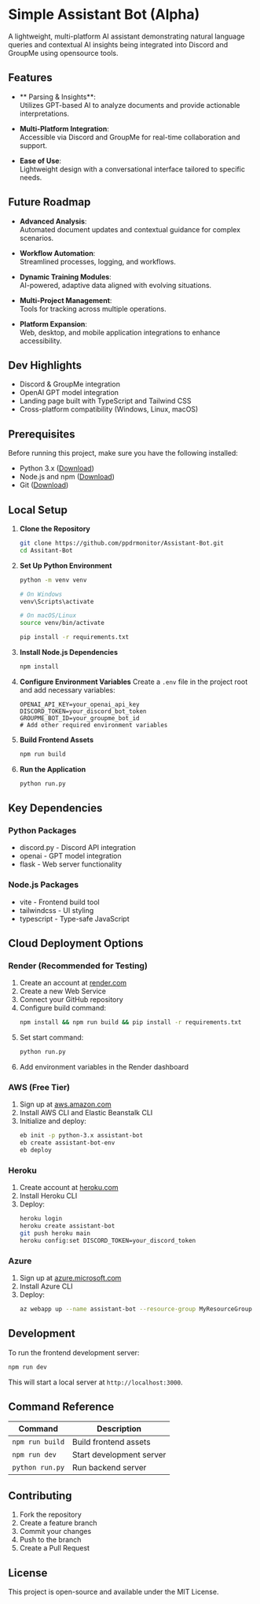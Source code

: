 # Simple Assistant Bot (Alpha)

A lightweight, multi-platform AI assistant demonstrating natural language queries and contextual AI insights being integrated into Discord and GroupMe using opensource tools.

## Features

- ** Parsing & Insights**:  
  Utilizes GPT-based AI to analyze documents and provide actionable interpretations.  

- **Multi-Platform Integration**:  
  Accessible via Discord and GroupMe for real-time collaboration and support.

- **Ease of Use**:  
  Lightweight design with a conversational interface tailored to specific needs.

## Future Roadmap

- **Advanced Analysis**:  
  Automated document updates and contextual guidance for complex scenarios.

- **Workflow Automation**:  
  Streamlined processes, logging, and workflows.

- **Dynamic Training Modules**:  
  AI-powered, adaptive data aligned with evolving situations.

- **Multi-Project Management**:  
  Tools for tracking across multiple operations.

- **Platform Expansion**:  
  Web, desktop, and mobile application integrations to enhance accessibility.


## Dev Highlights

- Discord & GroupMe integration
- OpenAI GPT model integration
- Landing page built with TypeScript and Tailwind CSS
- Cross-platform compatibility (Windows, Linux, macOS)

## Prerequisites

Before running this project, make sure you have the following installed:

- Python 3.x ([Download](https://python.org))
- Node.js and npm ([Download](https://nodejs.org))
- Git ([Download](https://git-scm.com))

## Local Setup

1. **Clone the Repository**
   ```bash
   git clone https://github.com/ppdrmonitor/Assistant-Bot.git
   cd Assitant-Bot
   ```

2. **Set Up Python Environment**
   ```bash
   python -m venv venv
   
   # On Windows
   venv\Scripts\activate
   
   # On macOS/Linux
   source venv/bin/activate
   
   pip install -r requirements.txt
   ```

3. **Install Node.js Dependencies**
   ```bash
   npm install
   ```

4. **Configure Environment Variables**
   Create a `.env` file in the project root and add necessary variables:
   ```
   OPENAI_API_KEY=your_openai_api_key
   DISCORD_TOKEN=your_discord_bot_token
   GROUPME_BOT_ID=your_groupme_bot_id
   # Add other required environment variables
   ```

5. **Build Frontend Assets**
   ```bash
   npm run build
   ```

6. **Run the Application**
   ```bash
   python run.py
   ```

## Key Dependencies

### Python Packages
- discord.py - Discord API integration
- openai - GPT model integration
- flask - Web server functionality

### Node.js Packages
- vite - Frontend build tool
- tailwindcss - UI styling
- typescript - Type-safe JavaScript

## Cloud Deployment Options

### Render (Recommended for Testing)
1. Create an account at [render.com](https://render.com)
2. Create a new Web Service
3. Connect your GitHub repository
4. Configure build command:
   ```bash
   npm install && npm run build && pip install -r requirements.txt
   ```
5. Set start command:
   ```bash
   python run.py
   ```
6. Add environment variables in the Render dashboard

### AWS (Free Tier)
1. Sign up at [aws.amazon.com](https://aws.amazon.com)
2. Install AWS CLI and Elastic Beanstalk CLI
3. Initialize and deploy:
   ```bash
   eb init -p python-3.x assistant-bot
   eb create assistant-bot-env
   eb deploy
   ```

### Heroku
1. Create account at [heroku.com](https://heroku.com)
2. Install Heroku CLI
3. Deploy:
   ```bash
   heroku login
   heroku create assistant-bot
   git push heroku main
   heroku config:set DISCORD_TOKEN=your_discord_token
   ```

### Azure
1. Sign up at [azure.microsoft.com](https://azure.microsoft.com)
2. Install Azure CLI
3. Deploy:
   ```bash
   az webapp up --name assistant-bot --resource-group MyResourceGroup --runtime "PYTHON|3.9"
   ```

## Development

To run the frontend development server:
```bash
npm run dev
```

This will start a local server at `http://localhost:3000`.

## Command Reference

| Command | Description |
|---------|-------------|
| `npm run build` | Build frontend assets |
| `npm run dev` | Start development server |
| `python run.py` | Run backend server |

## Contributing

1. Fork the repository
2. Create a feature branch
3. Commit your changes
4. Push to the branch
5. Create a Pull Request

## License

This project is open-source and available under the MIT License.
